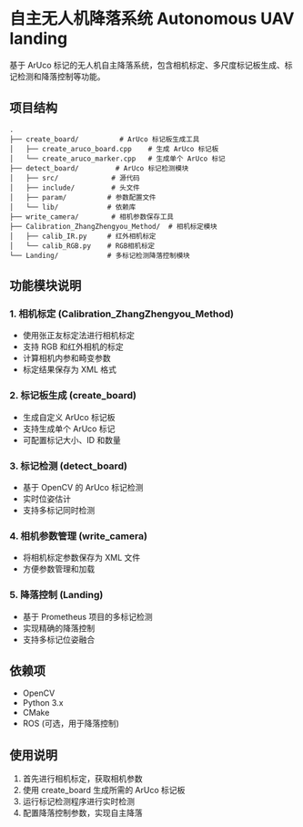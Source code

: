 
# 自主无人机降落系统 Autonomous UAV landing

基于 ArUco 标记的无人机自主降落系统，包含相机标定、多尺度标记板生成、标记检测和降落控制等功能。

## 项目结构

```
.
├── create_board/          # ArUco 标记板生成工具
│   ├── create_aruco_board.cpp    # 生成 ArUco 标记板
│   └── create_aruco_marker.cpp   # 生成单个 ArUco 标记
├── detect_board/         # ArUco 标记检测模块
│   ├── src/             # 源代码
│   ├── include/         # 头文件
│   ├── param/          # 参数配置文件
│   └── lib/            # 依赖库
├── write_camera/        # 相机参数保存工具
├── Calibration_ZhangZhengyou_Method/  # 相机标定模块
│   ├── calib_IR.py     # 红外相机标定
│   └── calib_RGB.py    # RGB相机标定
└── Landing/            # 多标记检测降落控制模块
```

## 功能模块说明

### 1. 相机标定 (Calibration_ZhangZhengyou_Method)
- 使用张正友标定法进行相机标定
- 支持 RGB 和红外相机的标定
- 计算相机内参和畸变参数
- 标定结果保存为 XML 格式

### 2. 标记板生成 (create_board)
- 生成自定义 ArUco 标记板
- 支持生成单个 ArUco 标记
- 可配置标记大小、ID 和数量

### 3. 标记检测 (detect_board)
- 基于 OpenCV 的 ArUco 标记检测
- 实时位姿估计
- 支持多标记同时检测

### 4. 相机参数管理 (write_camera)
- 将相机标定参数保存为 XML 文件
- 方便参数管理和加载

### 5. 降落控制 (Landing)
- 基于 Prometheus 项目的多标记检测
- 实现精确的降落控制
- 支持多标记位姿融合

## 依赖项
- OpenCV
- Python 3.x
- CMake
- ROS (可选，用于降落控制)

## 使用说明
1. 首先进行相机标定，获取相机参数
2. 使用 create_board 生成所需的 ArUco 标记板
3. 运行标记检测程序进行实时检测
4. 配置降落控制参数，实现自主降落



